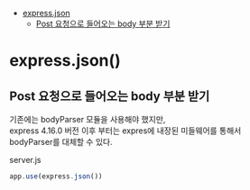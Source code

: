 <!-- TOC -->

- [express.json](#expressjson)
  - [Post 요청으로 들어오는 body 부분 받기](#post-%EC%9A%94%EC%B2%AD%EC%9C%BC%EB%A1%9C-%EB%93%A4%EC%96%B4%EC%98%A4%EB%8A%94-body-%EB%B6%80%EB%B6%84-%EB%B0%9B%EA%B8%B0)

<!-- /TOC -->

# express.json()

## Post 요청으로 들어오는 body 부분 받기
기존에는 bodyParser 모듈을 사용해야 했지만,  
express 4.16.0 버전 이후 부터는 expres에 내장된 미들웨어를 통해서  
bodyParser를 대체할 수 있다.

server.js
``` javascript
app.use(express.json())
```